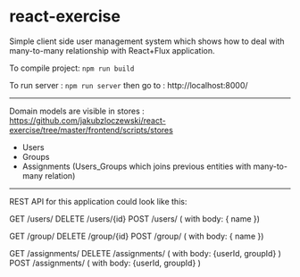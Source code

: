 # react-exercise

Simple client side user management system which shows how to deal with many-to-many relationship with React+Flux application.

To compile project:
```npm run build```

To run server :
```npm run server```
then go to : http://localhost:8000/


***


Domain models are visible in stores :
https://github.com/jakubzloczewski/react-exercise/tree/master/frontend/scripts/stores
-   Users
-   Groups
-   Assignments (Users_Groups which joins previous entities with many-to-many relation)


***


REST API for this application could look like this:

GET /users/
DELETE /users/{id}
POST /users/ ( with body: { name })

GET /group/
DELETE /group/{id}
POST /group/ ( with body: { name })

GET /assignments/
DELETE /assignments/ ( with body: {userId, groupId} )
POST /assignments/ ( with body: {userId, groupId} )
